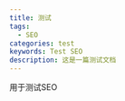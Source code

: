 ```yaml
---
title: 测试
tags:
  - SEO
categories: test
keywords: Test SEO 
description: 这是一篇测试文档
---
```


用于测试SEO
